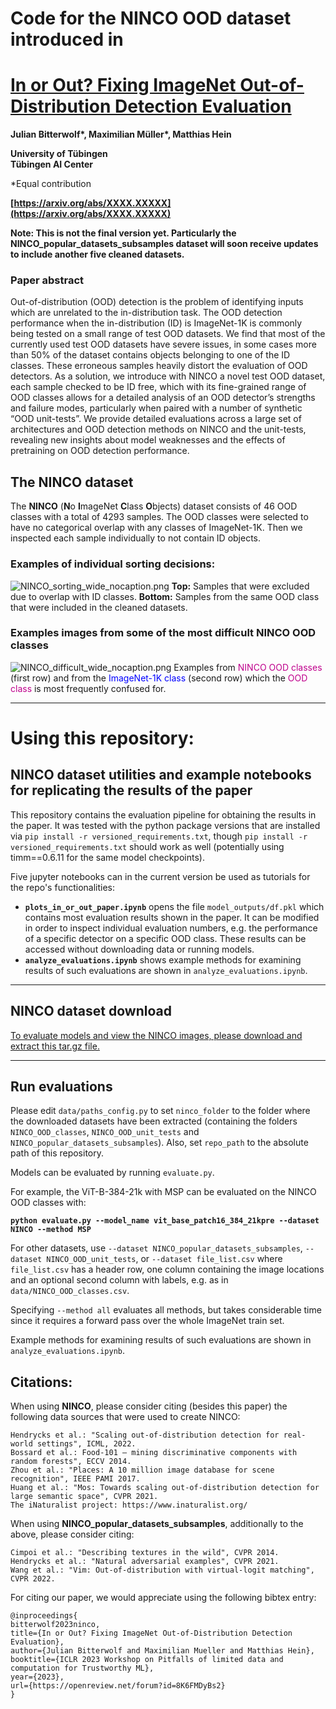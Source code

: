 # Code for the **NINCO** OOD dataset introduced in
# [In or Out? Fixing ImageNet Out-of-Distribution Detection Evaluation](https://arxiv.org/abs/XXXX.XXXXX)

**Julian Bitterwolf\*, Maximilian Müller\*, Matthias Hein**

**University of Tübingen**  
**Tübingen AI Center**

\*Equal contribution

**[https://arxiv.org/abs/XXXX.XXXXX](https://arxiv.org/abs/XXXX.XXXXX)**

**Note: This is not the final version yet. Particularly the NINCO_popular_datasets_subsamples dataset will soon receive updates to include another five cleaned datasets.**

### Paper abstract

Out-of-distribution (OOD) detection is the problem of identifying inputs which are unrelated to the in-distribution task. The OOD detection performance when the in-distribution (ID) is ImageNet-1K is commonly being tested on a small range of test OOD datasets. We find that most of the currently used test OOD datasets have severe issues, in some cases more than 50\% of the dataset contains objects belonging to one of the ID classes.
These erroneous samples heavily distort the evaluation of OOD detectors. As a solution, we introduce with NINCO a novel test OOD dataset, each sample checked to be ID free, which with its fine-grained range of OOD classes allows for a detailed analysis of an OOD detector’s strengths and failure modes, particularly when paired with a number of synthetic “OOD unit-tests”.
We provide detailed evaluations across a large set of architectures and OOD detection methods on NINCO and the unit-tests, revealing new insights about model weaknesses and the effects of pretraining on OOD detection performance.

## The NINCO dataset

The **NINCO** (**N**o **I**mageNet **C**lass **O**bjects) dataset consists of 46 OOD classes with a total of 4293 samples.
The OOD classes were selected to have no categorical overlap with any classes of ImageNet-1K.
Then we inspected each sample individually to not contain ID objects.

### Examples of individual sorting decisions:

![NINCO_sorting_wide_nocaption.png](readme_images/NINCO_sorting_wide_nocaption.png)
 **Top:** Samples that were excluded due to overlap with ID classes. **Bottom:** Samples from the same
OOD class that were included in the cleaned datasets.

### Examples images from some of the most difficult NINCO OOD classes
![NINCO_difficult_wide_nocaption.png](readme_images/NINCO_difficult_wide_nocaption.png)
Examples from <span style="color:#BF008C"> NINCO OOD classes </span> (first row) and from the <span style="color:blue">ImageNet-1K class</span> (second row) which the <span style="color:BF008C"> OOD class </span> is most frequently confused for.

---

# **Using this repository**:

## NINCO dataset utilities and example notebooks for replicating the results of the paper 

This repository contains the evaluation pipeline for obtaining the results in the paper.
It was tested with the python package versions that are installed via `pip install -r versioned_requirements.txt`, though `pip install -r versioned_requirements.txt` should work as well (potentially using timm==0.6.11 for the same model checkpoints).



Five jupyter notebooks can in the current version be used as tutorials for the repo's functionalities:

 - **`plots_in_or_out_paper.ipynb`** opens the file `model_outputs/df.pkl` which contains most evaluation results shown in the paper. It can be modified in order to inspect individual evaluation numbers, e.g. the performance of a specific detector on a specific OOD class. These results can be accessed without downloading data or running models.
 - **`analyze_evaluations.ipynb`** shows example methods for examining results of such evaluations are shown in `analyze_evaluations.ipynb`.

---

## NINCO dataset download 
[To evaluate models and view the NINCO images, please download and extract this tar.gz file.](https://drive.google.com/file/d/1lR9ncSCyLH6uVb4jzfZtMRPg1YMiYQGt/view?usp=share_link)

--- 

## Run evaluations

Please edit `data/paths_config.py` to set `ninco_folder` to the folder where the downloaded datasets have been extracted (containing the folders `NINCO_OOD_classes`,  `NINCO_OOD_unit_tests` and  `NINCO_popular_datasets_subsamples`).
Also, set `repo_path` to the absolute path of this repository.

Models can be evaluated by running `evaluate.py`.

For example, the ViT-B-384-21k with MSP can be evaluated on the NINCO OOD classes with:

**`python evaluate.py --model_name vit_base_patch16_384_21kpre --dataset NINCO --method MSP`**

For other datasets, use `--dataset NINCO_popular_datasets_subsamples`, `--dataset NINCO_OOD_unit_tests`, or `--dataset file_list.csv` where `file_list.csv` has a header row, one column containing the image locations and an optional second column with labels, e.g. as in `data/NINCO_OOD_classes.csv`.

Specifying `--method all` evaluates all methods, but takes considerable time since it requires a forward pass over the whole ImageNet train set.

Example methods for examining results of such evaluations are shown in `analyze_evaluations.ipynb`.

## Citations:

When using **NINCO**, please consider citing (besides this paper) the following data sources that were used to create NINCO:

```
Hendrycks et al.: "Scaling out-of-distribution detection for real-world settings", ICML, 2022.  
Bossard et al.: Food-101 – mining discriminative components with random forests", ECCV 2014.  
Zhou et al.: "Places: A 10 million image database for scene recognition", IEEE PAMI 2017.  
Huang et al.: "Mos: Towards scaling out-of-distribution detection for large semantic space", CVPR 2021.  
The iNaturalist project: https://www.inaturalist.org/  
```

When using **NINCO_popular_datasets_subsamples**, additionally to the above, please consider citing:

```
Cimpoi et al.: "Describing textures in the wild", CVPR 2014.  
Hendrycks et al.: "Natural adversarial examples", CVPR 2021.  
Wang et al.: "Vim: Out-of-distribution with virtual-logit matching", CVPR 2022.  
```

For citing our paper, we would appreciate using the following bibtex entry:

```
@inproceedings{
bitterwolf2023ninco,
title={In or Out? Fixing ImageNet Out-of-Distribution Detection Evaluation},
author={Julian Bitterwolf and Maximilian Mueller and Matthias Hein},
booktitle={ICLR 2023 Workshop on Pitfalls of limited data and computation for Trustworthy ML},
year={2023},
url={https://openreview.net/forum?id=8K6FMDyBs2}
}
```